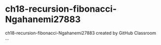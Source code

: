 # ch18-recursion-fibonacci-Ngahanemi27883
ch18-recursion-fibonacci-Ngahanemi27883 created by GitHub Classroom
...

